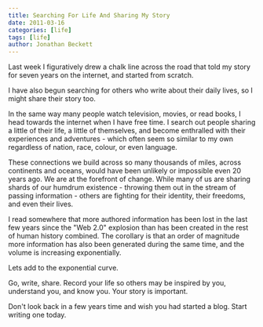 ```yaml
---
title: Searching For Life And Sharing My Story
date: 2011-03-16
categories: [life]
tags: [life]
author: Jonathan Beckett
---
```


Last week I figuratively drew a chalk line across the road that told my story for seven years on the internet, and started from scratch.

I have also begun searching for others who write about their daily lives, so I might share their story too.

In the same way many people watch television, movies, or read books, I head towards the internet when I have free time. I search out people sharing a little of their life, a little of themselves, and become enthralled with their experiences and adventures - which often seem so similar to my own regardless of nation, race, colour, or even language.

These connections we build across so many thousands of miles, across continents and oceans, would have been unlikely or impossible even 20 years ago. We are at the forefront of change. While many of us are sharing shards of our humdrum existence - throwing them out in the stream of passing information - others are fighting for their identity, their freedoms, and even their lives.

I read somewhere that more authored information has been lost in the last few years since the "Web 2.0" explosion than has been created in the rest of human history combined. The corollary is that an order of magnitude more information has also been generated during the same time, and the volume is increasing exponentially.

Lets add to the exponential curve.

Go, write, share. Record your life so others may be inspired by you, understand you, and know you. Your story is important.

Don't look back in a few years time and wish you had started a blog. Start writing one today.